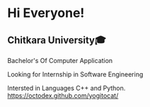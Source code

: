 # Hi Everyone!
## Chitkara University🎓
Bachelor's Of Computer Application

Looking for Internship in Software Engineering

Intersted in Languages C++ and Python.
https://octodex.github.com/yogitocat/
